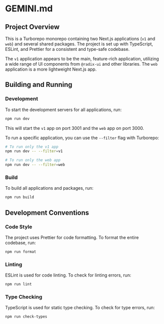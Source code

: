 # GEMINI.md

## Project Overview

This is a Turborepo monorepo containing two Next.js applications (`v1` and `web`) and several shared packages. The project is set up with TypeScript, ESLint, and Prettier for a consistent and type-safe codebase.

The `v1` application appears to be the main, feature-rich application, utilizing a wide range of UI components from `@radix-ui` and other libraries. The `web` application is a more lightweight Next.js app.

## Building and Running

### Development

To start the development servers for all applications, run:

```sh
npm run dev
```

This will start the `v1` app on port 3001 and the `web` app on port 3000.

To run a specific application, you can use the `--filter` flag with Turborepo:

```sh
# To run only the v1 app
npm run dev -- --filter=v1

# To run only the web app
npm run dev -- --filter=web
```

### Build

To build all applications and packages, run:

```sh
npm run build
```

## Development Conventions

### Code Style

The project uses Prettier for code formatting. To format the entire codebase, run:

```sh
npm run format
```

### Linting

ESLint is used for code linting. To check for linting errors, run:

```sh
npm run lint
```

### Type Checking

TypeScript is used for static type checking. To check for type errors, run:

```sh
npm run check-types
```